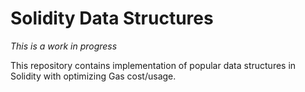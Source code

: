 # Solidity Data Structures
*This is a work in progress*

This repository contains implementation of popular data structures in Solidity with optimizing Gas cost/usage. 